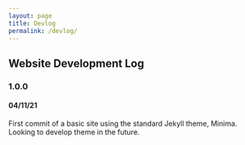```yaml
---
layout: page
title: Devlog
permalink: /devlog/
---
```


## Website Development Log

### 1.0.0
#### 04/11/21

First commit of a basic site using the standard Jekyll theme, Minima. Looking to develop theme in the future.

